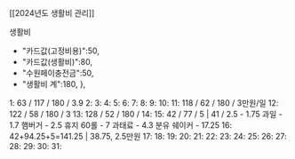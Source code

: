 [[2024년도 생활비 관리]]

생활비
- "카드값(고정비용)":50,
- "카드값(생활비)":80,
- "수원페이충전금":50,
- "생활비 계":180,
},

1: 63 / 117 / 180 / 3.9
2: 
3: 
4: 
5: 
6:
7: 
8: 
9: 
10: 
11: 118 / 62 / 180 / 3만원/일
12: 122 / 58 / 180 / 3
13: 128 / 52 / 180 / 
14: 
15: 42 / 77 / 5 | 41 / 2.5
	- 1.75 과일
	- 1.7 햄버거
	- 2.5 휴지 60롤
	- 7 과태료
	- 4.3 분유 쉐이커
	- 17.25
16: 42+94.25+5=141.25 | 38.75, 2.5만원
17: 
18: 
19: 
20: 
21: 
22: 
23: 
24: 
25: 
26: 
27: 
28: 
29: 
30: 
31: 